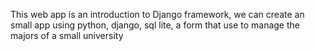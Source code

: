This web app is an introduction to Django framework, we can create an small app using python, django, sql lite, a form that use to manage the majors of a small university
